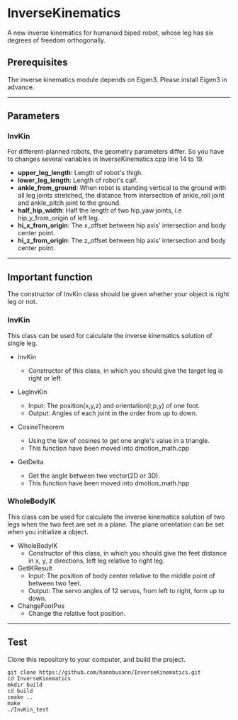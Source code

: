 # InverseKinematics
A new inverse kinematics for humanoid biped robot, whose leg has six degrees of freedom orthogonally.

## Prerequisites

The inverse kinematics module depends on Eigen3. Please install Eigen3 in advance.

---



## Parameters

### InvKin

For different-planned robots, the geometry parameters differ. So you have to changes several variables in InverseKinematics.cpp line 14 to 19.

- **upper_leg_length**:  Length of robot's thigh.
- **lower_leg_length**: Length of robot's calf.
- **ankle_from_ground**: When robot is standing vertical to the ground with all leg joints stretched, the distance from intersection of ankle_roll joint and ankle_pitch joint to the ground.
- **half_hip_width**: Half the length of two hip_yaw joints, i.e hip_y_from_origin of left leg.
- **hi_x_from_origin**: The x_offset between hip axis' intersection and body center point.
- **hi_z_from_origin**: The z_offset between hip axis' intersection and body center point. 



---



## Important function

The constructor of InvKin class should be given whether your object is right leg or not.

### InvKin

This class can be used for calculate the inverse kinematics solution of single leg.

- InvKin
  - Constructor of this class, in which you should give the target leg is right or left.

- LegInvKin
  - Input: The position(x,y,z) and orientation(r,p,y) of one foot.
  - Output: Angles of each joint in the order from up to down.
- CosineTheorem

  - Using the law of cosines to get one angle's value in a triangle.
  - This function have been moved into dmotion_math.cpp
- GetDelta
  - Get the angle between two vector(2D or 3D).
  - This function have been moved into dmotion_math.hpp

### WholeBodyIK 

This class can be used for calculate the inverse kinematics solution of two legs when the two feet are set in a plane. The plane orientation can be set when you initialize a object.

- WholeBodyIK
  - Constructor of this class, in which you should give the feet distance in x, y, z directions, left leg relative to right leg.
- GetIKResult
  - Input: The position of body center relative to the middle point of between two feet.
  - Output: The servo angles of 12 servos, from left to right, form up to down.
- ChangeFootPos
  - Change the relative foot position.

---



## Test

Clone this repository to your computer, and build the project.

```
git clone https://github.com/hannbusann/InverseKinematics.git
cd InverseKinematics
mkdir build 
cd build
cmake ..
make
./InvKin_test
```

